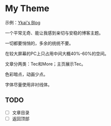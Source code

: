 # My Theme

示例：[Ykai's Blog](https://blog.ykai.top)

一个平常无奇、能让我感到亲切与安稳的博客主题。

一切都要悄悄的，多余的统统不要。

在较大屏幕的PC上只占用中间大概40%-60%的空间。

文章分两类：Tec和More；主页展示Tec。

色彩暗点，动画少点。

字体尽量使用非衬线体。

## TODO

- [ ] 文章目录
- [ ] 返回顶部